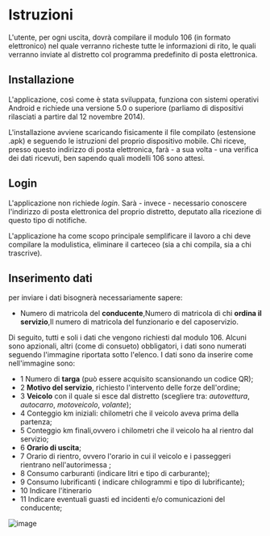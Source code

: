 # Istruzioni
L'utente, per ogni uscita, dovrà compilare il modulo 106 (in formato elettronico) nel quale verranno richeste tutte le informazioni di rito, le quali verranno inviate al distretto col programma predefinito di posta elettronica.

## Installazione
L'applicazione, così come è stata sviluppata, funziona con sistemi operativi Android e richiede una versione 5.0 o superiore (parliamo di dispositivi rilasciati a partire dal 12 novembre 2014).

L'installazione avviene scaricando fisicamente il file compilato (estensione .apk) e seguendo le istruzioni del proprio dispositivo mobile. Chi riceve, presso questo indirizzo di posta elettronica, farà - a sua volta - una verifica dei dati ricevuti, ben sapendo quali modelli 106 sono attesi.

## Login
L'applicazione non richiede *login*. Sarà - invece - necessario conoscere l'indirizzo di posta elettronica del proprio distretto, deputato alla ricezione di questo tipo di notifiche.

L'applicazione ha come scopo principale semplificare il lavoro a chi deve compilare la modulistica, eliminare il carteceo (sia a chi compila, sia a chi trascrive).

## Inserimento dati ##


per inviare i dati bisognerà necessariamente sapere:
- Numero di matricola del **conducente**,Numero di matricola di chi **ordina il servizio**,Il numero di matricola del funzionario e del caposervizio.
  
Di seguito, tutti e soli i dati che vengono richiesti dal modulo 106. Alcuni sono apzionali, altri (come di consueto) obbligatori, i dati sono numerati seguendo l'immagine riportata sotto l'elenco.
I dati sono da inserire come nell'immagine sono: 

  
-  1 Numero di **targa** (può essere acquisito scansionando un codice QR);
- 2 **Motivo del servizio**, richiesto l'intervento delle forze dell'ordine;
- 3 **Veicolo** con il quale si esce dal distretto (scegliere tra: *autovettura*, *autocarro*, *motoveicolo*, *volante*);
- 4 Conteggio km iniziali: chilometri che il veicolo aveva prima della partenza;
- 5 Conteggio km finali,ovvero i chilometri che il veicolo ha al rientro dal servizio; 
- 6 **Orario di uscita**;
- 7 Orario di rientro, ovvero l'orario in cui il veicolo e i passeggeri rientrano nell'autorimessa ;
- 8 Consumo carburanti (indicare litri e tipo di carburante);
- 9 Consumo lubrificanti ( indicare chilogrammi e tipo di lubrificante);
- 10 Indicare l'itinerario
- 11 Indicare eventuali guasti ed incidenti e/o comunicazioni del conducente;

![image](https://github.com/user-attachments/assets/bade7329-aa27-4959-9a1a-e2090b4f10c5)

